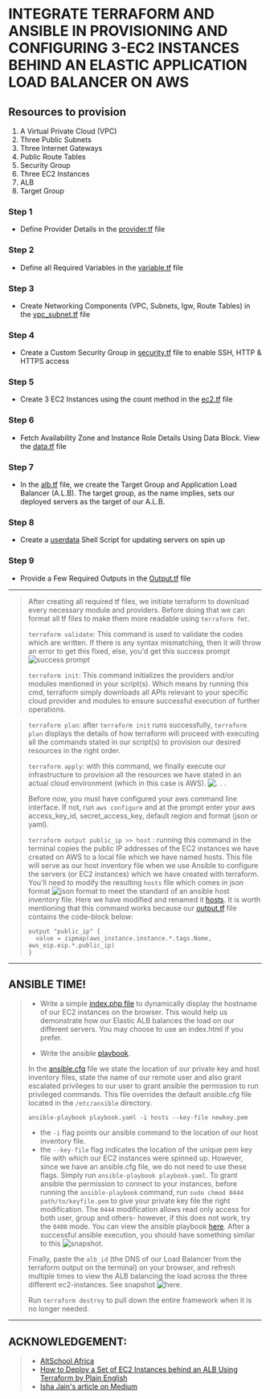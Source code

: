 # INTEGRATE TERRAFORM AND ANSIBLE IN PROVISIONING AND CONFIGURING 3-EC2 INSTANCES BEHIND AN ELASTIC APPLICATION LOAD BALANCER ON AWS
## Resources to provision
1. A Virtual Private Cloud (VPC)
2. Three Public Subnets
3. Three Internet Gateways
4. Public Route Tables
5. Security Group
6. Three EC2 Instances
7. ALB
8. Target Group

### Step 1
- Define Provider Details in the [provider.tf](./provider.tf) file

### Step 2 
- Define all Required Variables in the [variable.tf](./variable.tf) file

### Step 3 
- Create Networking Components (VPC, Subnets, Igw, Route Tables) in the [vpc_subnet.tf](./vpc_subnet.tf) file

### Step 4 
- Create a Custom Security Group in [security.tf](./security.tf) file to enable SSH, HTTP & HTTPS access
  
### Step 5 
- Create 3 EC2 Instances using the count method in the [ec2.tf](./ec2.tf) file

### Step 6 
- Fetch Availability Zone and Instance Role Details Using Data Block. View the [data.tf](./data.tf) file

### Step 7
- In the [alb.tf](./alb.tf) file, we create the Target Group and Application Load Balancer (A.L.B). The target group, as the name implies, sets our deployed servers as the target of our A.L.B.

### Step 8
- Create a [userdata](userdata.sh) Shell Script for updating servers on spin up

### Step 9 
- Provide a Few Required Outputs in the [Output.tf](output.tf) file
------------------------------------------------------------------
> After creating all required tf files, we initiate terraform to download every necessary module and providers. Before doing that we can format all tf files to make them more readable using `terraform fmt`. 
>
> `terraform validate`: This command is used to validate the codes which are written. If there is any syntax mismatching, then it will throw an error to get this fixed, else, you'd get this success prompt ![success prompt](./snapshots/tf-val.png)
>
> `terraform init`: This command initializes the providers and/or modules mentioned in your script(s). Which means by running this cmd, terraform simply downloads all APIs relevant to your specific cloud provider and modules to ensure successful execution of further operations.

> `terraform plan`: after `terraform init` runs successfully, `terraform plan` displays the details of how terraform will proceed with executing all the commands stated in our script(s) to provision our desired resources in the right order.
>
> `terraform apply`: with this command, we finally execute our infrastructure to provision all the resources we have stated in an actual cloud environment (which in this case is AWS). ![. . .](./snapshots/tf-apply.png) 
> 
> Before now, you must have configured your aws command line interface. If not, run `aws configure` and at the prompt enter your aws access_key_id, secret_access_key, default region and format (json or yaml).
>
> `terraform output public_ip >> host` : running this command in the terminal copies the public IP addresses of the EC2 instances we have created on AWS to a local file which we have named hosts. This file will serve as our host inventory file when we use Ansible to configure the servers (or EC2 instances) which we have created with terraform. You'll need to modify the resulting `hosts` file which comes in json format ![json format](./snapshots/host-in-json.png) to meet the standard of an ansible host inventory file. Here we have modified and renamed it [hosts](./hosts). It is worth mentioning that this command works because our [output.tf](./output.tf) file contains the code-block below:
> 
> ```
> output "public_ip" {
>   value = zipmap(aws_instance.instance.*.tags.Name, aws_eip.eip.*.public_ip)
> }
> ``` 
>
-----------------------------------------------------------------------------
## ANSIBLE TIME!
> - Write a simple [index.php file](./index.php) to dynamically display the hostname of our EC2 instances on the browser. This would help us demonstrate how our Elastic ALB balances the load on our different servers. You may choose to use an index.html if you prefer.
> 
> - Write the ansible [playbook](./playbook.yaml).
> 
> In the [ansible.cfg](./ansible.cfg) file we state the location of our private key and host inventory files, state the name of our remote user and also grant escalated privileges to our user to grant ansible the permission to run privileged commands. This file overrides the default ansible.cfg file located in the `/etc/ansible` directory.
> 
> `ansible-playbook playbook.yaml -i hosts --key-file newkey.pem`
> - the `-i` flag points our ansible command to the location of our host inventory file.
> - the `--key-file` flag indicates the location of the unique pem key file with which our EC2 instances were spinned up. 
> However, since we have an ansible.cfg file, we do not need to use these flags. Simply run `ansible-playbook playbook.yaml`.
> To grant ansible the permission to connect to your instances, before running the `ansible-playbook` command, run `sudo chmod 0444 path/to/keyfile.pem` to give your private key file the right modification. 
> The `0444` modification allows read only access for both user, group and others- however, if this does not work, try the `0400` mode. 
> You can view the ansible playbook [here](./playbook.yaml). 
> After a successful ansible execution, you should have something similar to this ![snapshot](./snapshots/ansible.png).
> 
> Finally, paste the `alb_id` (the DNS of our Load Balancer from the terraform output on the terminal) on your browser, and refresh multiple times to view the ALB balancing the load across the three different ec2-instances. See snapshot ![here](./snapshots/ec2-1.png).
>
> Run `terraform destroy` to pull down the entire framework when it is no longer needed.
-------------------------------------------------------------------------------
## ACKNOWLEDGEMENT: 
> - [AltSchool Africa](https://www.altschoolafrica.com)
> - [How to Deploy a Set of EC2 Instances behind an ALB Using Terraform by Plain English](https://plainenglish.io/blog/deploy-a-set-of-ec2-instances-behind-an-alb-using-terraform-403fe584f09e)
> - [Isha Jain's article on Medium](https://medium.com/geekculture/the-most-simplified-integration-of-ansible-and-terraform-49f130b9fc8)
> 